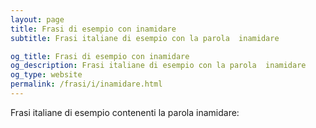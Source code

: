 ```yaml
---
layout: page
title: Frasi di esempio con inamidare 
subtitle: Frasi italiane di esempio con la parola  inamidare

og_title: Frasi di esempio con inamidare 
og_description: Frasi italiane di esempio con la parola  inamidare
og_type: website
permalink: /frasi/i/inamidare.html
---
```


Frasi italiane di esempio contenenti la parola inamidare:


